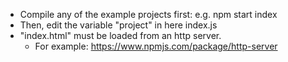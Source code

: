 
- Compile any of the example projects first: e.g. npm start index
- Then, edit the variable "project" in here index.js
- "index.html" must be loaded from an http server.
	- For example: https://www.npmjs.com/package/http-server
